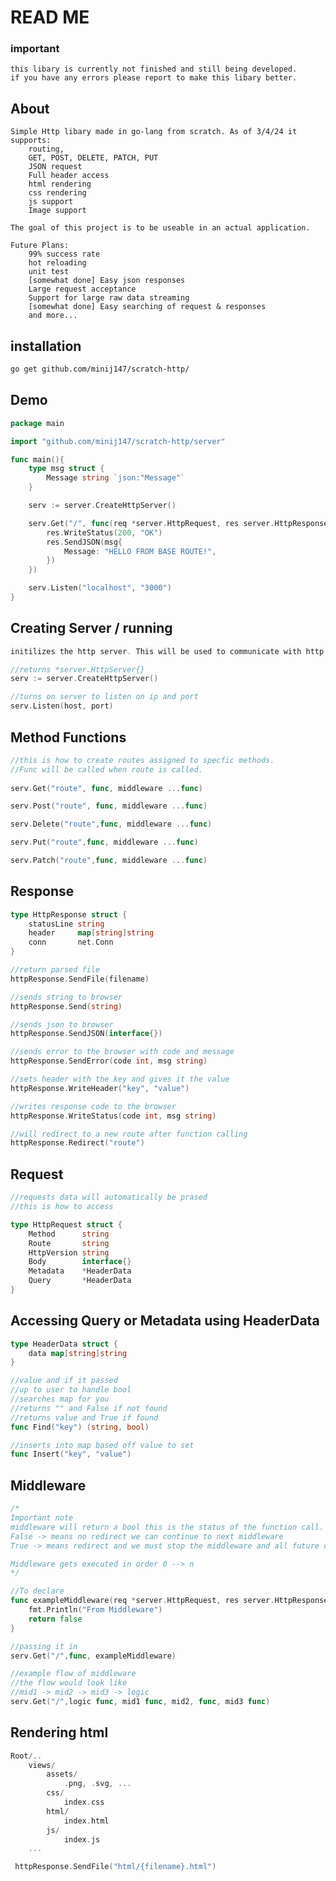 # READ ME

### important
    this libary is currently not finished and still being developed.
    if you have any errors please report to make this libary better.

## About

    Simple Http libary made in go-lang from scratch. As of 3/4/24 it supports:
        routing,
        GET, POST, DELETE, PATCH, PUT
        JSON request
        Full header access
        html rendering
        css rendering
        js support
        Image support
    
    The goal of this project is to be useable in an actual application. 

    Future Plans:
        99% success rate
        hot reloading 
        unit test
        [somewhat done] Easy json responses
        Large request acceptance 
        Support for large raw data streaming
        [somewhat done] Easy searching of request & responses
        and more... 


## installation
```bash
go get github.com/minij147/scratch-http/
```
## Demo
```go
package main

import "github.com/minij147/scratch-http/server"

func main(){
    type msg struct {
	    Message string `json:"Message"`
    }

    serv := server.CreateHttpServer()

    serv.Get("/", func(req *server.HttpRequest, res server.HttpResponse) {
        res.WriteStatus(200, "OK")
        res.SendJSON(msg{
            Message: "HELLO FROM BASE ROUTE!",
        })
    })

    serv.Listen("localhost", "3000")
}
```
## Creating Server / running
```go
initilizes the http server. This will be used to communicate with http.

//returns *server.HttpServer{}
serv := server.CreateHttpServer() 

//turns on server to listen on ip and port
serv.Listen(host, port) 
```

## Method Functions
```go
//this is how to create routes assigned to specfic methods. 
//Func will be called when route is called.
    
serv.Get("route", func, middleware ...func)

serv.Post("route", func, middleware ...func)

serv.Delete("route",func, middleware ...func)

serv.Put("route",func, middleware ...func)

serv.Patch("route",func, middleware ...func)
```

## Response
```go
type HttpResponse struct {
    statusLine string  
    header     map[string]string
    conn       net.Conn
}   

//return parsed file
httpResponse.SendFile(filename)

//sends string to browser
httpResponse.Send(string)

//sends json to browser
httpResponse.SendJSON(interface{})

//sends error to the browser with code and message
httpResponse.SendError(code int, msg string)

//sets header with the key and gives it the value
httpResponse.WriteHeader("key", "value")

//writes response code to the browser
httpResponse.WriteStatus(code int, msg string)

//will redirect to a new route after function calling
httpResponse.Redirect("route")
```
## Request
```go
//requests data will automatically be prased
//this is how to access

type HttpRequest struct {
	Method      string
	Route       string
	HttpVersion string
	Body        interface{}
	Metadata    *HeaderData
	Query       *HeaderData
}

```
## Accessing Query or Metadata using HeaderData
```go
type HeaderData struct {
	data map[string]string
}

//value and if it passed 
//up to user to handle bool
//searches map for you 
//returns "" and False if not found
//returns value and True if found
func Find("key") (string, bool)

//inserts into map based off value to set
func Insert("key", "value")
```

## Middleware
```go
/*
Important note
middleware will return a bool this is the status of the function call.
False -> means no redirect we can continue to next middleware
True -> means redirect and we must stop the middleware and all future calls

Middleware gets executed in order 0 --> n
*/

//To declare
func exampleMiddleware(req *server.HttpRequest, res server.HttpResponse) bool {
	fmt.Println("From Middleware")
	return false
}

//passing it in
serv.Get("/",func, exampleMiddleware)

//example flow of middleware
//the flow would look like
//mid1 -> mid2 -> mid3 -> logic
serv.Get("/",logic func, mid1 func, mid2, func, mid3 func)
```

## Rendering html 
```go
Root/..
    views/
        assets/
            .png, .svg, ...
        css/
            index.css
        html/
            index.html
        js/
            index.js
    ...

 httpResponse.SendFile("html/{filename}.html")
```